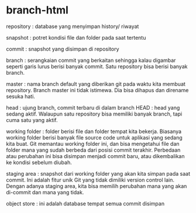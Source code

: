 # branch-html
repository : database yang menyimpan history/ riwayat 

snapshot : potret kondisi file dan folder pada saat tertentu

commit : snapshot yang disimpan di  repository

branch : serangkaian commit yang berkaitan sehingga kalau digambar seperti garis lurus berisi banyak commit. Satu repository bisa berisi banyak branch.

master : nama branch default yang diberikan git pada waktu kita membuat repository. Branch master ini tidak istimewa. Dia bisa dihapus dan direname sesuka hati.

head : ujung branch, commit terbaru di dalam branch
HEAD : head yang sedang aktif. Walaupun satu repository bisa memiliki banyak branch, tapi cuma satu yang aktif.

working folder : folder berisi file dan folder tempat kita bekerja. Biasanya working folder berisi banyak file source code untuk aplikasi yang sedang kita buat. Git memantau working folder ini, dan bisa mengetahui file dan folder mana yang sudah berbeda dari posisi commit terakhir. Perbedaan atau perubahan ini bisa disimpan menjadi commit baru, atau dikembalikan ke kondisi sebelum diubah.

staging area : snapshot dari working folder yang akan kita simpan pada saat commit. Ini adalah fitur unik Git yang tidak dimiliki version control lain. Dengan adanya staging area, kita bisa memilih perubahan mana yang akan di-commit dan mana yang tidak.

object store : ini adalah database tempat semua commit disimpan

